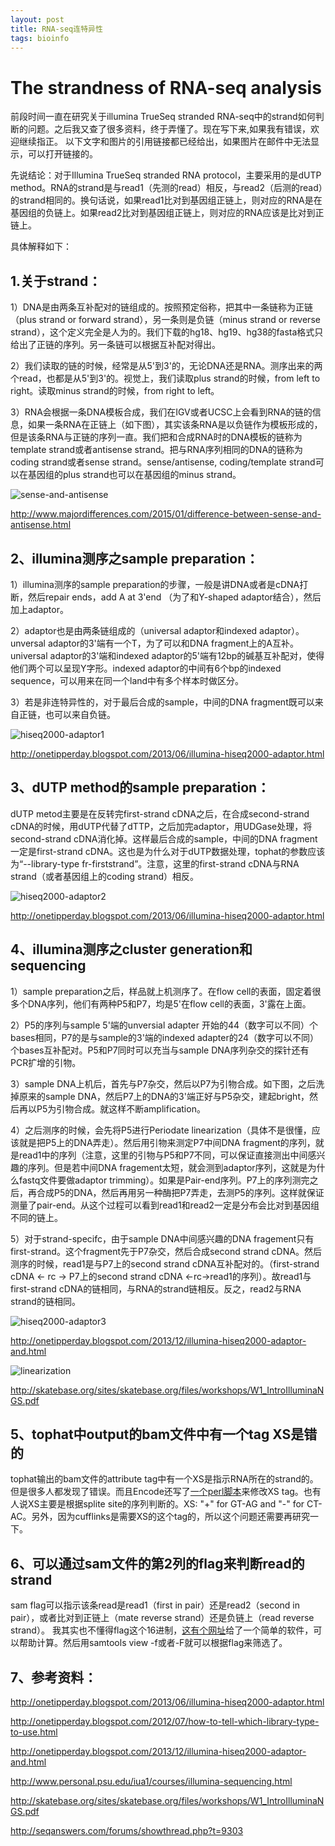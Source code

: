 ```yaml
---
layout: post
title: RNA-seq连特异性
tags: bioinfo
---
```


# The strandness of RNA-seq analysis

前段时间一直在研究关于illumina TrueSeq stranded RNA-seq中的strand如何判断的问题。之后我又查了很多资料，终于弄懂了。现在写下来,如果我有错误，欢迎继续指正。
以下文字和图片的引用链接都已经给出，如果图片在邮件中无法显示，可以打开链接的。

先说结论：对于Illumina TrueSeq stranded RNA protocol，主要采用的是dUTP method。RNA的strand是与read1（先测的read）相反，与read2（后测的read）的strand相同的。换句话说，如果read1比对到基因组正链上，则对应的RNA是在基因组的负链上。如果read2比对到基因组正链上，则对应的RNA应该是比对到正链上。

具体解释如下：

## 1.关于strand：

1）DNA是由两条互补配对的链组成的。按照预定俗称，把其中一条链称为正链（plus strand or forward strand），另一条则是负链（minus strand or reverse strand），这个定义完全是人为的。我们下载的hg18、hg19、hg38的fasta格式只给出了正链的序列。另一条链可以根据互补配对得出。

2）我们读取的链的时候，经常是从5'到3'的，无论DNA还是RNA。测序出来的两个read，也都是从5'到3'的。视觉上，我们读取plus strand的时候，from left to right。读取minus strand的时候，from right to left。

3）RNA会根据一条DNA模板合成，我们在IGV或者UCSC上会看到RNA的链的信息，如果一条RNA在正链上（如下图），其实该条RNA是以负链作为模板形成的，但是该条RNA与正链的序列一直。我们把和合成RNA时的DNA模板的链称为template strand或者antisense strand。把与RNA序列相同的DNA的链称为coding strand或者sense strand。sense/antisense, coding/template strand可以在基因组的plus strand也可以在基因组的minus strand。

![sense-and-antisense](/images/Blog5_RNAseq_sense.and.antisense.jpg)

<http://www.majordifferences.com/2015/01/difference-between-sense-and-antisense.html>

## 2、illumina测序之sample preparation：

1）illumina测序的sample preparation的步骤，一般是讲DNA或者是cDNA打断，然后repair ends，add A at 3'end （为了和Y-shaped adaptor结合），然后加上adaptor。

2）adaptor也是由两条链组成的（universal adaptor和indexed adaptor）。unversal adaptor的3'端有一个T，为了可以和DNA fragment上的A互补。universal adaptor的3'端和indexed adaptor的5'端有12bp的碱基互补配对，使得他们两个可以呈现Y字形。indexed adaptor的中间有6个bp的indexed sequence，可以用来在同一个land中有多个样本时做区分。

3）若是非连特异性的，对于最后合成的sample，中间的DNA fragment既可以来自正链，也可以来自负链。

![hiseq2000-adaptor1](/images/Blog5_RNAseq_hiseq2000.adaptor.jpg)

<http://onetipperday.blogspot.com/2013/06/illumina-hiseq2000-adaptor.html>

## 3、dUTP method的sample preparation：

dUTP metod主要是在反转完first-strand cDNA之后，在合成second-strand cDNA的时候，用dUTP代替了dTTP，之后加完adaptor，用UDGase处理，将second-strand cDNA消化掉。这样最后合成的sample，中间的DNA fragment一定是first-strand cDNA。这也是为什么对于dUTP数据处理，tophat的参数应该为“--library-type fr-firststrand”。注意，这里的first-strand cDNA与RNA strand（或者基因组上的coding strand）相反。

![hiseq2000-adaptor2](/images/Blog5_RNAseq_hiseq2000.adaptor2.jpg)

<http://onetipperday.blogspot.com/2013/06/illumina-hiseq2000-adaptor.html>	

## 4、illumina测序之cluster generation和sequencing

1）sample preparation之后，样品就上机测序了。在flow cell的表面，固定着很多个DNA序列，他们有两种P5和P7，均是5'在flow cell的表面，3'露在上面。

2）P5的序列与sample 5'端的unversial adapter 开始的44（数字可以不同）个bases相同，P7的是与sample的3'端的indexed adapter的24（数字可以不同）个bases互补配对。P5和P7同时可以充当与sample DNA序列杂交的探针还有PCR扩增的引物。

3）sample DNA上机后，首先与P7杂交，然后以P7为引物合成。如下图，之后洗掉原来的sample DNA，然后P7上的DNA的3'端正好与P5杂交，建起bright，然后再以P5为引物合成。就这样不断amplification。

4）之后测序的时候，会先将P5进行Periodate linearization（具体不是很懂，应该就是把P5上的DNA弄走）。然后用引物来测定P7中间DNA fragment的序列，就是read1中的序列（注意，这里的引物与P5和P7不同，可以保证直接测出中间感兴趣的序列。但是若中间DNA fragement太短，就会测到adaptor序列，这就是为什么fastq文件要做adaptor trimming）。如果是Pair-end序列。P7上的序列测完之后，再合成P5的DNA，然后再用另一种酶把P7弄走，去测P5的序列。这样就保证测量了pair-end。从这个过程可以看到read1和read2一定是分布会比对到基因组不同的链上。

5）对于strand-specifc，由于sample DNA中间感兴趣的DNA fragement只有first-strand。这个fragment先于P7杂交，然后合成second strand cDNA。然后测序的时候，read1是与P7上的second strand cDNA互补配对的。（first-strand cDNA <- rc -> P7上的second strand cDNA <-rc->read1的序列）。故read1与first-strand cDNA的链相同，与RNA的strand链相反。反之，read2与RNA strand的链相同。

![hiseq2000-adaptor3](/images/Blog5_RNAseq_hiseq2000.adaptor3.jpg)

<http://onetipperday.blogspot.com/2013/12/illumina-hiseq2000-adaptor-and.html>

![linearization](/images/Blog5_RNAseq_linearization.jpg)

<http://skatebase.org/sites/skatebase.org/files/workshops/W1_IntroIlluminaNGS.pdf>


## 5、tophat中output的bam文件中有一个tag XS是错的

tophat输出的bam文件的attribute tag中有一个XS是指示RNA所在的strand的。但是很多人都发现了错误。而且Encode还写了[一个perl脚本](https://github.com/ENCODE-DCC/long-rna-seq-pipeline/blob/e0ed26ac18f15422fe320add46b60159647eb838/DAC/tophat_bam_xsA_tag_fix.pl)来修改XS tag。也有人说XS主要是根据splite site的序列判断的。XS: "+" for GT-AG and "-" for CT-AC。另外，因为cufflinks是需要XS的这个tag的，所以这个问题还需要再研究一下。

## 6、可以通过sam文件的第2列的flag来判断read的strand

sam flag可以指示该条read是read1（first in pair）还是read2（second in pair），或者比对到正链上（mate reverse strand）还是负链上（read reverse strand）。
我其实也不懂得flag这个16进制，[这有个网址](http://broadinstitute.github.io/picard/explain-flags.html)给了一个简单的软件，可以帮助计算。然后用samtools view -f或者-F就可以根据flag来筛选了。

## 7、参考资料：

<http://onetipperday.blogspot.com/2013/06/illumina-hiseq2000-adaptor.html>

<http://onetipperday.blogspot.com/2012/07/how-to-tell-which-library-type-to-use.html>
 
<http://onetipperday.blogspot.com/2013/12/illumina-hiseq2000-adaptor-and.html>

<http://www.personal.psu.edu/iua1/courses/illumina-sequencing.html>

<http://skatebase.org/sites/skatebase.org/files/workshops/W1_IntroIlluminaNGS.pdf>

<http://seqanswers.com/forums/showthread.php?t=9303>
